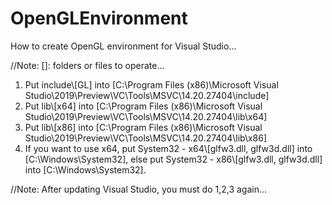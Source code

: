 # OpenGLEnvironment
How to create OpenGL environment for Visual Studio...

//Note: []: folders or files to operate... 

1. Put include\\[GL] into [C:\Program Files (x86)\Microsoft Visual Studio\2019\Preview\VC\Tools\MSVC\14.20.27404\include]
2. Put lib\\[x64] into [C:\Program Files (x86)\Microsoft Visual Studio\2019\Preview\VC\Tools\MSVC\14.20.27404\lib\x64]
3. Put lib\\[x86] into [C:\Program Files (x86)\Microsoft Visual Studio\2019\Preview\VC\Tools\MSVC\14.20.27404\lib\x86]
4. If you want to use x64, put System32 - x64\\[glfw3.dll, glfw3d.dll] into [C:\Windows\System32],
   else put System32 - x86\\[glfw3.dll, glfw3d.dll] into [C:\Windows\System32].

//Note: After updating Visual Studio, you must do 1,2,3 again...
